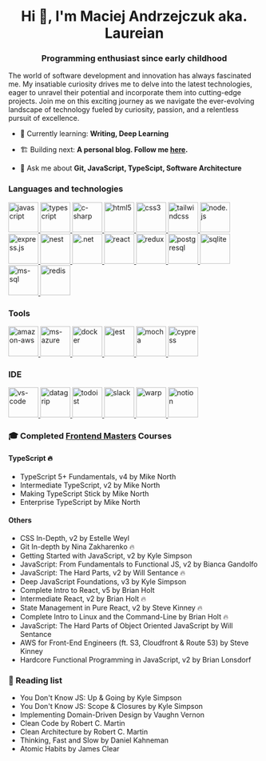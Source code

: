 <h1 align="center">Hi 👋, I'm Maciej Andrzejczuk aka. Laureian</h1>
<h3 align="center">Programming enthusiast since early childhood</h3>

<p>
The world of software development and innovation has always fascinated me. My insatiable curiosity drives me to delve into the latest technologies, eager to unravel their potential and incorporate them into cutting-edge projects. Join me on this exciting journey as we navigate the ever-evolving landscape of technology fueled by curiosity, passion, and a relentless pursuit of excellence.
</p>

- 🌱 Currently learning: **Writing, Deep Learning**

- 🏗️ Building next: **A personal blog. Follow me [here](https://codefreak.pl).**

- 🙋 Ask me about **Git, JavaScript, TypeScipt, Software Architecture**

<h3 align="left">Languages and technologies</h3>
<p align="left">
  <a
    href="https://developer.mozilla.org/en-US/docs/Web/JavaScript"
    target="_blank"
    rel="noreferrer"
  >
    <img src="https://cdn.simpleicons.org/javascript" alt="javascript" width="60" height="60" />
  </a>
  <a href="https://www.typescriptlang.org/" target="_blank" rel="noreferrer">
    <img src="https://cdn.simpleicons.org/typescript" alt="typescript" width="60" width="60" />
  </a>
  <a href="https://dotnet.microsoft.com/en-us/languages/csharp" target="_blank" rel="noreferrer">
    <img src="https://cdn.simpleicons.org/csharp" alt="c-sharp" width="60" width="60" />
  </a>
  <a href="https://developer.mozilla.org/en-US/docs/Web/HTML" target="_blank" rel="noreferrer">
    <img src="https://cdn.simpleicons.org/html5" alt="html5" width="60" width="60" />
  </a>
  <a href="https://developer.mozilla.org/en-US/docs/Web/CSS" target="_blank" rel="noreferrer">
    <img src="https://cdn.simpleicons.org/css3" alt="css3" width="60" width="60" />
  </a>
  <a href="https://tailwindcss.com/" target="_blank" rel="noreferrer">
    <img src="https://cdn.simpleicons.org/tailwindcss" alt="tailwindcss" width="60" width="60" />
  </a>
  <a href="https://nodejs.org/" target="_blank" rel="noreferrer">
    <img src="https://cdn.simpleicons.org/nodedotjs" alt="node.js" width="60" width="60" />
  </a>
  <a href="https://expressjs.com/" target="_blank" rel="noreferrer">
    <img src="https://cdn.simpleicons.org/express" alt="express.js" width="60" width="60" />
  </a>
  <a href="https://nestjs.com/" target="_blank" rel="noreferrer">
    <img src="https://cdn.simpleicons.org/nestjs" alt="nest" width="60" width="60" />
  </a>
  <a href="https://dotnet.microsoft.com/" target="_blank" rel="noreferrer">
    <img src="https://cdn.simpleicons.org/dotnet" alt=".net" width="60" width="60" />
  </a>
  <a href="https://react.dev/" target="_blank" rel="noreferrer">
    <img src="https://cdn.simpleicons.org/react" alt="react" width="60" width="60" />
  </a>
  <a href="https://redux.js.org/" target="_blank" rel="noreferrer">
    <img src="https://cdn.simpleicons.org/redux" alt="redux" width="60" width="60" />
  </a>
  <a href="https://www.postgresql.org/" target="_blank" rel="noreferrer">
    <img src="https://cdn.simpleicons.org/postgresql" alt="postgresql" width="60" width="60" />
  </a>
  <a href="https://www.sqlite.org/" target="_blank" rel="noreferrer">
    <img src="https://cdn.simpleicons.org/sqlite" alt="sqlite" width="60" width="60" />
  </a>
  <a href="https://www.microsoft.com/en-us/sql-server/" target="_blank" rel="noreferrer">
    <img src="https://cdn.simpleicons.org/microsoftsqlserver" alt="ms-sql" width="60" width="60" />
  </a>
  <a href="https://redis.io/" target="_blank" rel="noreferrer">
    <img src="https://cdn.simpleicons.org/redis" alt="redis" width="60" width="60" />
  </a>
</p>

<h3 align="left">Tools</h3>
<p align="left">
  <a href="https://aws.amazon.com/" target="_blank" rel="noreferrer">
    <img src="https://cdn.simpleicons.org/amazonwebservices" alt="amazon-aws" width="60" height="60" />
  </a>
  <a href="https://azure.microsoft.com/" target="_blank" rel="noreferrer">
    <img src="https://cdn.simpleicons.org/microsoftazure" alt="ms-azure" width="60" height="60" />
  </a>
  <a href="https://www.docker.com/" target="_blank" rel="noreferrer">
    <img src="https://cdn.simpleicons.org/docker" alt="docker" width="60" height="60" />
  </a>
  <a href="https://jestjs.io" target="_blank" rel="noreferrer">
    <img src="https://cdn.simpleicons.org/jest" alt="jest" width="60" height="60" />
  </a>
  <a href="https://mochajs.org" target="_blank" rel="noreferrer">
    <img src="https://cdn.simpleicons.org/mocha" alt="mocha" width="60" height="60" />
  </a>
  <a href="https://www.cypress.io/" target="_blank" rel="noreferrer">
    <img src="https://cdn.simpleicons.org/cypress" alt="cypress" width="60" height="60" />
  </a>
</p>

<h3 align="left">IDE</h3>
<p align="left">
    <a href="https://code.visualstudio.com/" target="_blank" rel="noreferrer">
        <img src="https://cdn.simpleicons.org/visualstudiocode" alt="vs-code" width="60" height="60" />
      </a>
      <a href="https://www.jetbrains.com/datagrip/" target="_blank" rel="noreferrer">
        <img src="https://cdn.simpleicons.org/datagrip" alt="datagrip" width="60" height="60" />
      </a>
      <a href="https://todoist.com/" target="_blank" rel="noreferrer">
        <img src="https://cdn.simpleicons.org/todoist" alt="todoist" width="60" height="60" />
      </a>
      <a href="https://slack.com/" target="_blank" rel="noreferrer">
        <img src="https://cdn.simpleicons.org/slack" alt="slack" width="60" height="60" />
      </a>
      <a href="https://www.warp.dev/" target="_blank" rel="noreferrer">
        <img src="https://cdn.simpleicons.org/warp" alt="warp" width="60" height="60" />
      </a>
      <a href="https://www.notion.so/" target="_blank" rel="noreferrer">
        <img src="https://cdn.simpleicons.org/notion" alt="notion" width="60" height="60" />
      </a>
</p>

<h3 align="left">🎓 Completed <a href="https://frontendmasters.com/" target="_blank" rel="noreferrer">Frontend Masters</a> Courses</h3>

<h4 align="left">TypeScript 🔥</h3>

- TypeScript 5+ Fundamentals, v4 by Mike North
- Intermediate TypeScript, v2 by Mike North
- Making TypeScript Stick by Mike North
- Enterprise TypeScript by Mike North

<h4 align="left">Others</h3>

- CSS In-Depth, v2 by Estelle Weyl
- Git In-depth by Nina Zakharenko 🔥
- Getting Started with JavaScript, v2 by Kyle Simpson
- JavaScript: From Fundamentals to Functional JS, v2 by Bianca Gandolfo
- JavaScript: The Hard Parts, v2 by Will Sentance 🔥
- Deep JavaScript Foundations, v3 by Kyle Simpson
- Complete Intro to React, v5 by Brian Holt
- Intermediate React, v2 by Brian Holt 🔥
- State Management in Pure React, v2 by Steve Kinney 🔥
- Complete Intro to Linux and the Command-Line by Brian Holt 🔥
- JavaScript: The Hard Parts of Object Oriented JavaScript by Will Sentance
- AWS for Front-End Engineers (ft. S3, Cloudfront & Route 53) by Steve Kinney
- Hardcore Functional Programming in JavaScript, v2 by Brian Lonsdorf

<h3 align="left">📖 Reading list</h3>

- You Don't Know JS: Up & Going by Kyle Simpson
- You Don't Know JS: Scope & Closures by Kyle Simpson
- Implementing Domain-Driven Design by Vaughn Vernon
- Clean Code by Robert C. Martin
- Clean Architecture by Robert C. Martin
- Thinking, Fast and Slow by Daniel Kahneman
- Atomic Habits by James Clear
